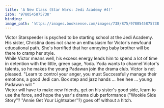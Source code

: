 ```yaml
---
title: 'A New Class (Star Wars: Jedi Academy #4)'
isbn: '9780545875738'
binding:
image_path: 'https://images.booksense.com/images/738/875/9780545875738.jpg'
---
```



Victor Starspeeder is psyched to be starting school at the Jedi Academy. His sister, Christina does not share an enthusiasm for Victor's newfound educational path. She's horrified that her annoying baby brother will be there to cramp her style.&nbsp;
<br>While Victor means well, his excess energy leads him to spend a lot of time in detention with the little, green sage, Yoda. Yoda wants to channel Victor's talents, so he makes the young Padawan join the drama club. Victor is not pleased. "Learn to control your anger, you must Successfully manage their emotions, a good Jedi can. Box step and jazz hands ... hee hee ... young Padawan will "&nbsp;
<br>Victor will have to make new friends, get on his sister's good side, learn to use the force, and hope the year's drama club performance ("Wookie Side Story"? "Annie Get Your Lightsaber"?) goes off without a hitch.